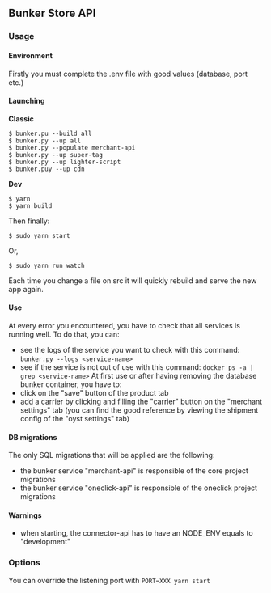 ## Bunker Store API ##
### Usage ###
#### Environment ####
Firstly you must complete the .env file with good values (database, port etc.)

#### Launching ####
**Classic**
```
$ bunker.pu --build all
$ bunker.py --up all
$ bunker.py --populate merchant-api
$ bunker.py --up super-tag
$ bunker.py --up lighter-script
$ bunker.puy --up cdn
```
**Dev**
```
$ yarn
$ yarn build
```
Then finally:
```
$ sudo yarn start
```
Or,
```
$ sudo yarn run watch
```
Each time you change a file on src it will quickly rebuild and serve the new app again.

#### Use ####
At every error you encountered, you have to check that all services is running well. To do that, you can:
- see the logs of the service you want to check with this command: `bunker.py --logs <service-name>`
- see if the service is not out of use with this command: `docker ps -a | grep <service-name>`
At first use or after having removing the database bunker container, you have to:
- click on the "save" button of the product tab
- add a carrier by clicking and filling the "carrier" button on the "merchant settings" tab (you can find the good reference by viewing the shipment config of the "oyst settings" tab)

#### DB migrations ####
The only SQL migrations that will be applied are the following:
- the bunker service "merchant-api" is responsible of the core project migrations
- the bunker service "oneclick-api" is responsible of the oneclick project migrations

#### Warnings ####
- when starting, the connector-api has to have an NODE_ENV equals to "development"

### Options
You can override the listening port with `PORT=XXX yarn start`

